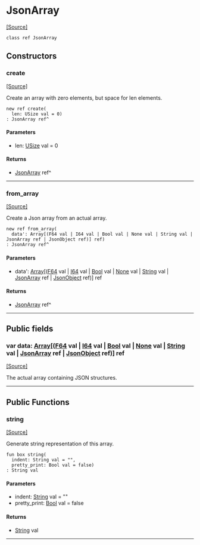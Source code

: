 # JsonArray
<span class="source-link">[[Source]](src/json/json_type.md#L8)</span>
```pony
class ref JsonArray
```

## Constructors

### create
<span class="source-link">[[Source]](src/json/json_type.md#L14)</span>


Create an array with zero elements, but space for len elements.


```pony
new ref create(
  len: USize val = 0)
: JsonArray ref^
```
#### Parameters

*   len: [USize](builtin-USize.md) val = 0

#### Returns

* [JsonArray](json-JsonArray.md) ref^

---

### from_array
<span class="source-link">[[Source]](src/json/json_type.md#L20)</span>


Create a Json array from an actual array.


```pony
new ref from_array(
  data': Array[(F64 val | I64 val | Bool val | None val | String val | JsonArray ref | JsonObject ref)] ref)
: JsonArray ref^
```
#### Parameters

*   data': [Array](builtin-Array.md)\[([F64](builtin-F64.md) val | [I64](builtin-I64.md) val | [Bool](builtin-Bool.md) val | [None](builtin-None.md) val | [String](builtin-String.md) val | [JsonArray](json-JsonArray.md) ref | [JsonObject](json-JsonObject.md) ref)\] ref

#### Returns

* [JsonArray](json-JsonArray.md) ref^

---

## Public fields

### var data: [Array](builtin-Array.md)\[([F64](builtin-F64.md) val | [I64](builtin-I64.md) val | [Bool](builtin-Bool.md) val | [None](builtin-None.md) val | [String](builtin-String.md) val | [JsonArray](json-JsonArray.md) ref | [JsonObject](json-JsonObject.md) ref)\] ref
<span class="source-link">[[Source]](src/json/json_type.md#L9)</span>

The actual array containing JSON structures.




---

## Public Functions

### string
<span class="source-link">[[Source]](src/json/json_type.md#L26)</span>


Generate string representation of this array.


```pony
fun box string(
  indent: String val = "",
  pretty_print: Bool val = false)
: String val
```
#### Parameters

*   indent: [String](builtin-String.md) val = ""
*   pretty_print: [Bool](builtin-Bool.md) val = false

#### Returns

* [String](builtin-String.md) val

---

